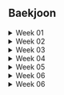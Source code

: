 ## Baekjoon

<details>
  <summary>Week 01</summary>
    <div>

### 구현
> 1주차 (2024.04.16 - 2024.04.23)

1. 셀프넘버
    - 일자: 2024.04.09
    - 고민: 5분
    - 코딩: 15분
    - 설명
        1. 오랜만에 풀다보니 효율성을 고려하지 않음
        2. 처음에 self_number 함수 만들어서 1부터 10000까지 출력하였더니 시간초과
        3. 생각해보니 10000보다 작은 수에서 self_number만 찾아서 나중에 빼면 되겠다 싶어서 set() 사용
        4. 다행히 기본 함수들은 금방금방 기억하는 중
        
2. 스택
    - 일자: 2024.04.12
    - 고민: 2분
    - 코딩: 20분
    - 설명
        1. import sys 후 sys.stdin.readline() 까먹어서 보고함
        2. 스택이 비어있을 경우를 자꾸 생각 안 함
        3. 쉬웠음


3. 분수찾기
    - 일자: 2024.04.12
    - 고민: 10분
    - 코딩: 21분
    - 설명
        1. 이런 게 생각이 잘 안 남 -> n까지의 합을 계산해서 구하고자 하는 x와 비교하는 방향
        2. 다른 사람 코드도 비슷한 아이디어였으나, sum을 굳이 n * (n-1) / 2로 생각하는 복잡한 방식이 아니라, while로 더해가면서 품
        3. 이러니 머리가 바보같지
        4. print는 f-string 쓴 사람도 있고, sep인자 공백으로 해서 붙인 사람도 있고


4. 덩치
    - 일자: 2024.04.15
    - 고민: 2분
    - 코딩: 30분 -> 오답으로 답 봄
    - 설명
        1. 괜히 딕셔너리로 보려고 했었음
        2. 근데 아마 순서가 틀어진듯


5. 덱
    - 일자: 2024.04.16
    - 고민: 3분
    - 코딩: 23분
    - 설명
        1. deque 쓰기
        2. 오타, 실수 찾기 위해서 하나씩 구현하는 게 맞는 듯


6. 요세푸스 문제
    - 일자: 2024.04.16
    - 고민: 20분
    - 코딩: 10분
    - 설명
        1. 나머지, 몫을 활용해서 인덱싱하는 것을 최대한 활용하려고 고민을 길게 함
        2. 이런 유형은 항상 그런 인덱싱을 잘 써야 되는 것 같아서
        3. 그리고 예외사항 고려를 나름 바로 잘 해서 잘 푼 것 같음

</details>


<details>
  <summary>Week 02</summary>
    <div>

### 구현
> 2주차 (2024.04.16 - 2024.04.23)

1. 색종이
    - 일자: 2024.04.17
    - 고민: 30분
    - 코딩: 5분
    - 설명
        1. 수학적으로 풀려고 한참 생각하다가 좌표를 하나씩 칠하는 개념으로 생각함
        2. 코드 구현은 간단했음


2. 프린터 큐
    - 일자: 2024.04.17
    - 고민: 5분
    - 코딩: 20분
    - 설명
        1. 큐 쓰는 것은 쉬웠으나, dq가 비냐 안 비냐를 체크 안 해서 1차 문제 발생
        2. and 조건의 위치에 따라 오류가 발생한다는 점을 생각 못해서 2차 문제 발생


3. 통계학
    - 일자: 2024.04.17
    - 고민: 1분
    - 코딩: 15분
    - 설명
        1. mode 구현만 조금 생각할 필요 있었는데, 그마저도 Counter 쓰면 쉬웠음.
        2. 심지어 most_common() 함수까지 쓰면 더 쉬운듯


4. 방 번호
    - 일자: 2024.04.17
    - 고민: 6분
    - 코딩: 8분
    - 설명
        1. 방 번호 6, 9는 6으로 딕셔너리에 몰아넣고, 9라는 키는 빼버림
        2. 나머지 숫자는 += 1로 추가
        3. 6이라는 키는 (6, 9)의 숫자를 포함하고 있기 때문에, 2로 나누어주어야 함. 
        4. 그런데, 다른 숫자와 다르게 한 세트를 쓰면 6이라는 숫자는 2로 나누기 전에 1을 더해서 나누어 주어야 함.
        5. 그 이유는, 설명을 잘 못하겠는데, 몫을 맞추기 위해서 그렇게 함.


### DFS
> 2주차 (2024.04.16 - 2024.04.23)
1. 안전 영역
    - 일자: 2024.04.22
    - 고민: 5분
    - 코딩: 30분 (초과)
    - 설명
        1. DFS 오랜만에 풀다가 답안 참고
        2. 방법을 다시 상기시킬 수 있었음 (visited 사용, 노드 타는 조건 등)


</details>



<details>
  <summary>Week 03</summary>
    <div>

### 구현
> 3주차 (2024.04.23 - 2024.05.01)

1. 숫자 정사각형
    - 일자: 2024.04.25
    - 고민: 7분
    - 코딩: 13분
    - 설명
        1. 50*50*50 돌리는 완전탐색으로도 충분해서 완전탐색 진행
        2. 네 꼭지점이 같은 수를 체크하는 것이 중요해서 인덱싱에 신경 씀
        3. 하지만 처음에 n, m 중에 작은 수가 1인 경우를 고려하지 못함

    - 답안 검색
        1. == 조건 한 번에 여러 개 써도 되는구나
        2. 생각해보니 시간복잡도를 줄이려면 큰 수부터 출발하는 것이 방법이겠네


2. 숫자 야구
    - 일자: 2024.04.25
    - 고민: 20분
    - 코딩: 20분 (시간초과하여 답안 확인)
    - 설명
        - s, b 경우의 수 10개를 모두 코딩할 방안을 생각하다가 아닌 것 같아서 멈춤
        - 우선 숫자를 순열로 구해야하는데 조합으로 생각한 실수
        - 무엇보다 10가지 경우를 모두 코딩하는 것이 아니라 전체 숫자 순열 내에서 반복문을 돌리면서 그 숫자와 질문숫자를 비교하여 스트라이크 수와 볼 수를 계산하는 방법이 중요했음
        - 자료형은 리스트 등을 쓸 경우 문제가 인덱싱 개수가 줄어들어서 문제가 발생함 -> 인덱스를 지워준 개수만큼 빼서 맞춰주는 스킬을 많이들 씀
        - 근데 내 생각에는 딕셔너리 쓰는 것도 괜찮을 듯 (시간은 조금 더 걸림)


3. 한 줄로 서기
    - 일자: 2024.04.29
    - 고민: 14분
    - 코딩: 2분
    - 설명
        1. 인덱스 리스트를 만들어서 지우는 방식으로 진행
        2. 지우기 위해 new라는 변수를 만들어서 인덱스 위치를 업데이트 함
    - 답안 비교
        - input인 키순서 리스트 자체에서 인덱스를 비교하며 결과 리스트의 자리가 비어있고, 리스트 인덱스의 숫자와 카운트가 같으면 그 자리에 업데이트 하는 방식을 씀
        - 이중반복


### DP
> 3주차 (2024.04.23 - 2024.05.01)
1. 1, 2, 3 더하기
    - 일자: 2024.04.30
    - 고민: 10분
    - 코딩: 답안 봄
    - 설명
        1. dp 개념 생각 안 나서 답 봄
        2. 점화식 개념 기억함. 리스트에 저장하는 식으로 푼 사람 답안 봄
        3. 점화식 빼는 방식으로 가는 방법 공부해야겠음

### 그리디
> 3주차 (2024.04.23 - 2024.05.01)
1. ATM
    - 일자: 2024.04.30
    - 고민: 5분
    - 코딩: 1분
    - 설명
        1. 너무 쉬움.  정렬하면 끝

    - 답안 비교
        - 리스트 하나 더 안 만들고 cnt에 sum(time[:i])를 + 하여 답안을 업데이트 함



</details>



<details>
  <summary>Week 04</summary>
    <div>

### 구현
> 4주차 (2024.05.02 - 2024.05.08)

1. 트럭
    - 일자: 2024.05.02
    - 고민: 18분
    - 코딩: 2분
    - 설명
        1. 프로그래머스에서 옛날에 조금 더 어려운 문제 풀었던 기억나서 큐를 사용
        2. 인덱싱 사용할 때 빈 큐가 나오면 안되므로 while 조건과 while문 안에서의 조건을 잘 고려하고자 하여 한번에 풀 수 있었음

    - 답안 비교
        1. 난 트럭 무게도 큐로 저장했는데, 트럭 무게는 인덱싱으로 인덱스 숫자를 업데이트하며 푼 사람도 있음
        2. 1의 방법을 쓴 분은 트럭의 인덱스를 살펴볼 때까지 다 보고 난 후, 다리 위 남은 트럭이 지나가는 것을 카운트하기 위해 두번째 while문을 짜서 함


2. 치킨 배달
    - 일자: 2024.05.02
    - 고민: 15분
    - 코딩: 7분
    - 설명
        1. 치킨집과 집의 좌표만 저장하고 치킨집 좌표의 조합을 고르면 된다고 생각
        2. 조합 만들고 - 집을 하나 픽하고 - 집과 조합 내 좌표 거리 구해서 집별로 가장 가까운 치킨집 거리 total_dist에 업데이트 하고, 조합별 MIN 찾음
        3. 중간에 현재 MIN보다 total_dist가 크면 break 조건 넣으면 속도는 더 빨라질 듯 하나 굳이 안 넣어도 통과함
    
    - 답안 비교
        - dfs로 타고 들어간 사람들 답안이 빨랐음
        - 모든 집과 치킨 사이의 거리를 다 계산해서 (거리, 치킨집 인덱스)로 저장해놓고 정렬 후 해당 리스트를 타고 들어가면서 visited로는 방문한 치킨집인지를 체크
        - depth == M이면 현재 기록된 (visited가 True인 치킨집만) 치킨집과 집 사이 거리를 더해서 업데이트하고 ans값과 비교
        - 이렇게 노드 타고 들어갈 거 생각하니 꽤 빡세네
    



### DP
> 4주차 (2024.05.02 - 2024.05.08)
1. RGB 거리
    - 일자: 2024.05.03
    - 고민: 15분
    - 코딩: 15분 (답봄)
    - 설명
        1. 코딩 전에 생각했어야 했는데 재귀함수로 푸는 연습을 해야할 것 같아서 재귀함수로 했다가 나중에 생각해보니 시간복잡도가 2^n이었다..
        2. 그래도 코드는 맞게 돌아가도록 구현했다
        3. 재귀함수는 좋지 않다는 것을 상기할 수 있었다
    
    - 답안 비교
        - 굉장히 간단하지만 나는 풀면서 전혀 생각 못한 방식인데, input으로 받은 cost 리스트를 업데이트하는 방식으로 진행
        - 이전 행에서 자신과 다른 인덱스를 더하되, 둘 중에 최솟값을 더하면서 반복하면 최종적으로 최솟값을 쉽게 구할 수 있음


### DFS/BFS
> 4주차 (2024.05.02 - 2024.05.08)
1. 영역 구하기
    - 일자: 2024.05.08
    - 고민: 15분
    - 코딩: 20분
    - 설명
        1. dfs로 풀다가 답은 나왔으나 recursion error 뜸
        2. 그래서 bfs로 전환해서 코딩해서 시간 더 걸림. 하지만 오랜만에 bfs 짰음에도 잘 짬
        3. 깊이가 깊을 거 같으면 되도록 bfs를 쓰도록 하자
        4. 좌표 -> 넓이로 직관적으로 치환이 되지 않아서 고민 시간이 조금 더 걸렸다

    - 답안 비교
        - 큰 차이는 없었다

2. 촌수계산
    - 일자: 2024.05.09
    - 고민: 10분
    - 코딩: 30분
    - 설명
        1. 최대 100명이라 dfs보다 bfs로 푸는게 빠를 것 같았는데 dfs도 괜찮은 모양
        2. bfs에서 append할 때 노드 인덱스와 촌수를 튜플로 같이 업데이트 하는 식으로 해결
    
    - 답안 비교
        - dfs로 푼 사람들을 보니 촌수 노드가 비어있는 것은 고려하지 않음
        - 난 혹시나 가족관계가 없는 노드도 있을까봐 그것을 추가했는데 빼고 해보니 됐음


</details>






<details>
  <summary>Week 05</summary>
    <div>

### 구현
> 5주차 (2024.05.09 - 2024.05.16)

1. 로봇청소기
    - 일자: 2024.05.10
    - 알고리즘: 구현
    - 고민: 10분
    - 코딩: 35분
    - 설명
        1. bfs처럼 queue를 활용하면서도, 각각의 움직임에 대해서 딕셔너리로 정의해서 움직임
        2. deque에 (x좌표, y좌표, 방향)을 추가하면서 업데이트 하려고 했는데 자꾸 방향을 빼먹어서 틀림
        3. 반복문에 들어간 변수명을 실제 변수명이랑 혼용해서 써서도 오류 자꾸 났으나 찾아서 해결
        4. 처음에 x, y 좌표의 index를 dfs/bfs 평소에 할 때처럼 0 <= nx < N, 0 <= ny < M 이런 식으로 제한해서 하니까 24% 쯤에서 틀림
        5. 질문게시판을 보니까 이 인덱스 제한을 풀라고 해서 이 조건만 지우고 해봤더니 완전히 해결됐음.
        6. 그리고 인덱스 제한을 0 <= nx <= N 으로 하면 또 됨,, 근데 왜 되고, 왜 안 되는지 모르겠음

    - 답안 비교
        1. turn_moving을 나처럼 딕셔너리로 설정하지 않고, 나머지로 하는 방법
        2. 내 방법이 더 직관적이나, 수학적이지는 않아서 아쉬움


2. 정수 삼각형
    - 일자: 2024.05.12
    - 알고리즘: DP
    - 고민: 20분
    - 코딩: 15분
    - 설명
        1. 전에 풀었던 RGB거리처럼 리스트를 업데이트 해가면서 푸는 방식을 고민
        2. 인덱싱이 헷갈려서 전체 과정을 직접 손으로 쓴 뒤, 맞춰가면서 코딩함

    - 답안 비교
        - 똑같이 0번째 열, 마지막 열, 나머지 열을 구분하여 조건문으로 해결
        - 다만, 처음부터 전부 input을 다 dp라는 리스트에 저장해놓고 불러오면서, 이전 행을 확인하니 인덱싱이 더 깔끔하고 쉬워보임
    

3. 카드 합체 놀이
    - 일자: 2024.05.13
    - 알고리즘: 힙/우선순위 큐
    - 고민: 5분
    - 코딩: 5분
    - 설명
        1. 힙을 사용하여 가장 작은 숫자 두 번 뽑도록 함
        2. 힙이 스왑을 활용한 정렬에 활용하는 자료구조라는데 이에 대한 이해가 부족한 것 같음 공부 필요

    - 답안 비교
        - 정렬로 풀기, heapify로 풀기, heappush로 정렬 직접하기


4. 외계인의 기타 연주
    - 일자: 2024.05.14
    - 알고리즘: 스택
    - 고민: 13분
    - 코딩: 5분
    - 설명
        1. 코드 최적화는 신경쓰지 않고 우선 조건문 중첩으로 써서 스택에 쌓거나 빼는 방식 활용
        2. 비교적 금방 풂

    - 답안 비교
        - 최적화가 안 되어서 그렇지, 풀이 자체는 유사했음
        - 시간복잡도가 높은 문제라 오래 걸렸는데, 시간 적게 걸린 상위 코드도 푸는 방식은 똑같은데 왜 차이가 날까 보니까
        - solution함수로 정의하니 빨리 풀렸음.. 함수로 정의한게 더 빨리 풀 수 있다는 것은 몰랐네


5. LCS
    - 일자: 2024.05.16
    - 알고리즘: DP
    - 고민: 20분
    - 코딩: 포기
    > 나중에 꼭 다시 풀어볼 것!
    - 답안 설명

        - 도무지 모르겠어서 바로 답 봄, DP 개념을 공부해야겠음
        1. 2차원 배열로 LCS 길이 캐시값을 저장 업데이트
        2. 이중 반복으로 확인했을 때 현 시점 i, j를 기준으로 word1[i-1] == word2[j-1]이면 같은 숫자가 있으므로 cache[i-1][j-1] 값에 1 추가한 값을 cache[i][j]에 기록
        3. 다른 경우가 중요한데, 다르면 cache[i-1][j]와 cache[i][j-1]을 비교하여 더 큰 값을 기록
        4. 그 이유는, 예를 들어 CAP와 ACA를 비교할 때
        - CAP는 AC까지만 볼 때 LCS가 1이지만
        - ACA는 CA를 봤을 때 LCS가 2임 -> 둘 중 최대값인 2를 써야 CAP와 ACA의 LCS가 결정됨
        - 이렇게 cache를 업데이트 하고 행렬의 맨 마지막값을 출력하면 LCS가 됨
        - 그나마, 이 방식은 2차원으로 업데이트 하니 이해가 감
    
    - 답안 비교 2
        1. cache에는  두번째 단어를 순회하면서 누적변수와 cache의 값을 비교하여 업데이트 하는 방향
        2. 누적변수로 cnt를 써서 첫번째 단어에 저장된 cache값을 불러오고, 같은 글자면 누적변수에 1을 더한 값을 캐시에 저장
        3. 단, 같은 글자가 나왔다고 해서 누적변수인 cnt를 업데이트 하지 않음.
        4. 이런 방식을 사용하면, 누적변수에는 이전 위치까지의 최대값을 저장하게 됨
        5. 최종적으로 cache에 저장된 값의 최대값을 출력
        - 상당히 이해가 안 됨



</details>



<details>
  <summary>Week 06</summary>
    <div>

### 구현
> 6주차 (2024.05.17 - 2024.05.22)

1. 평범한 배낭 (12865)
    - 일자: 2024.05.18
    - 알고리즘: DP
    - 고민: 25분
    - 코딩: 포기
    - 답안 설명
        1. 냅색 알고리즘이라고 함
        2. 물건의 개수를 행, 배낭의 용량을 열로 한 2중 배열 생성
        3. 이중 반복을 수행하여 현재 보고있는 물건의 무게가 해당하는 열의 용량(무게)보다 크면 담을 수 없음 -> 이전 물건에 해당하는 knapsack[i - 1][j]를 그대로 적용
        4. 물건의 무게가 더 가벼운 경우
            1) 현재물건의 무게 + knapsack[i - 1][j - 현재물건] + v를 계산
            2) 이전 물건만 담았을 때의 가치 knapsack[i - 1][j] 조회
            3) 4-1, 4-2의 결과 중 최대 가치를 저장 

    - 답안 비교 2
        - := (0월러스 연산자) : 표현식 안에서 변수를 할당하는 동시에 그 값을 반환하는 코드
        - 조건문 안에서 nv라는 변수로 v + v_bag을 할당하여 nv라는 변수를 반환하도록 함
        - 마찬가지로, 조건문 안에서 nw라는 변수로 w + w_bag을 할당하고 nw로 반환
        - .get() 메소드: 딕셔너리에서 특정 키의 값을 가져올 때 사용 -> 키가 딕셔너리 안에 존재하지 않을 때, 기본값을 반환하도록 함
        - -> get(키, 기본값) 

2. 스티커 (9465)
    - 일자: 2024.05.20
    - 알고리즘: DP
    - 고민: 30분
    - 코딩: 포기
    - 답안 설명
        1. 자꾸 점화식을 찾지 않고, 내 개념으로 풀려고 해서 못 푸는 듯
        2. DP 문제를 tabulation으로 풀기 위해서는 결국 점화식을 찾아서 맨 마지막 열을 비교하여 출력해야함
        3. 여기서 모든 고려해야 하는 케이스는 바로 0 행의 마지막 열을 업데이트 하기 위해서는 1행의 i-1번째 값 혹은 1행의 i-2번째 값 중 더 큰 값을 스티커 0행의 i번째 열과 더해주는 것
        4. max(DP[0][i - 1], DP[0][i - 2]) + stickers[1][i]

3. A와 B (12904)
    - 일자: 2024.05.21
    - 알고리즘: 문자열
    - 고민: 20분
    - 코딩: 포기
    - 답안 설명
        1. 생각을 좀만 더 할 걸 그랬다. 결과적으로 매 시행마다 뒤에 오는 문자는 A 혹은 B라는 경우로 갈라지므로, T문자에서 마지막 문자를 pop하는 것을 기본으로 가져가고
        2. 마지막 문자가 A냐 B냐에 따라 뒤집을지 말지를 결정했어야 했다.
        3. 요새 너무 생각을 대충하고 답을 보려고 하나 싶다..

4. 키 순서 (2458)
    - 일자: 2024.05.
    - 알고리즘: DFS/BFS
    - 고민: 40분
    - 코딩: 포기
    - 설명
        1. dfs이긴 하지만, 플로이드-워셜 알고리즘이라고 하는 방식을 사용해 최단거리를 구함
        2. 플로이드-워셜 알고리즘은 s점에서 e점까지 가는 최단거리를 알기 위해 중간 지점인 m을 사용해서, s-m, m-e의 최단 거리를 구하는 알고리즘으로 시간복잡도는 O(V^3)
        3. s-m, m-e가 모두 1인 경우 graph[s][e] = 1로 지정해주어야 함
        4. 이 때, 중간지점인 m을 지나치는 경로에 대한 for문이 반복문 중 가장 상위여야 모든 경우가 누락되지 않음. 왜냐면, 모든 경로를 다 훑어봐야 하기 때문.
        5. 근데 플로이드-워셜 안 쓰고도 visited[i][j] == 1 or visited[j][i] == 1인 경우 카운트를 추가해서 카운트가 N과 같아지면 answer에 추가하는 방식이 더 빠름;


5. 톱니바퀴 (14891)
    - 일자: 2024.06.20
    - 알고리즘: 구현
    - 고민: 20분
    - 코딩: 40분
    - 답안 설명
        1. 처음 봤을 때는 쉬워보였는데 생각보다 구현이 여러가지를 고려해서 해야하다보니 시간이 점차 오래 걸려서 답 봄
        2. 문제는 left, right로 타고 들어가는 것이었는데 이걸 재귀적으로 구현하는 것이 맞았음
        3. deque 자료형에 rotate라는 함수가 있어서 deque.rotate(1)이면 오른쪽으로 이동하고 맨 뒤에 있는 값이 앞으로 오고, rotate(-1)이면 왼쪽으로 이동하고 맨 앞에 있는 값이 맨 뒤로 이동한다는 것을 배움


6. 강의실 (1374)
    - 일자: 2024.07.01
    - 알고리즘: 힙/우선순위 큐
    - 고민: 40분
    - 코딩: 1시간
    - 답안 설명
        1.  시간초과로 실패
        2. 왜 우선순위 큐를 써야 시간이 줄어드는지 답안을 보고 알았음
    - 비교 설명
        0. 큐를 쓰면, NlogN을 쓰는 데 더해 또 리스트를 두 번 돌아야 해서 결국 O(N^2)으로 시간초과
        1. 반면, 우선순위큐를 쓰면 sorted로 정렬하는 데, O(NlogN) 시간을 사용. 여기에 더해 O(N) * O(logN)으로 결국 O(NlogN) 안에서 가능함
        2. 방법을 잘 생각해야 하는데, 시작시간과 끝 시간이 주어지는데, 힙으로는 끝시간만 저장하여 해결이 가능함
        3. 힙은 강의 종료시간을 기준으로 최소힙으로 유지
        4. 새로운 강의의 시작시간과 힙의 가장 작은 종료 시간을 비교해서 만일 힙의 가장 작은 종료 시간이 현재 강의 시작시간 전이라면, 가장 작은 종료 시간을 빼고 새로운 강의의 종료시간을 힙에 추가
        5. 그렇지 않다면, 새로운 강의는 현 시점에서 선택할 수 없으므로 힙에 종료시간만 추가
        6. s, e를 어떻게 고려해야 힙으로 쓸 수 있을지 몰라서 큐를 썼었는데, 이런 식으로 하나의 시간만 힙에 업데이트 하면 된다는 점을 깨달음


</details>



</details>



<details>
  <summary>Week 06</summary>
    <div>

### 구현
> 7주차 (2024.07.02 - 2024.07.08)

1. 2xn 타일링 2 (11727)
    - 일자: 2024.07.02
    - 알고리즘: DP
    - 고민: 30분
    - 코딩: 5분
    - 답안 설명
        1. 2x2 타일이 추가된 것을 못 보고 계속 예시 답안이랑 안 맞아서 머리 싸맴
        2. dp 구현을 메모이제이션 or 타뷸레이션을 썼던 것이 섞여서 생각났는데 여전히 개념이 덜 잡혀있는 것 같음
    
2. 퇴사 (14501)
    - 일자: 2024.07.03
    - 알고리즘: DP
    - 고민: 30분
    - 코딩: 15분
    - 답안 설명
        1. 깊이가 깊지 않아 2^15 정도길래 DFS로 풀었음 + DP로 접근을 못 하겠어서 DFS로 해결
        2. DP로 푼 사람을 보니 첫날이 아니라 마지막 날을 시작으로 해서 거꾸로 타고 들어가면서 기록
        3. 현재 상담을 했을 때 초과되면 다음날의 수익을 기록
        4. 상담을 했을 때 초과되지 않으면 (상담을 할 경우 넘어가는 날짜에 적힌 수익 + 현재 상담 수익)과 다음날짜 수익 중 max를 선택
        5. 이렇게가 아니더라도, 여러 방식으로 DP 구현이 가능

3. 주사위 굴리기 (14499)
    - 일자: 2024.07.04
    - 알고리즘: 구현
    - 고민: 45분
    - 코딩: 1시간 30분
    - 답안 설명
        1. 하... "0이 아닌 경우에는 칸에 쓰여 있는 수가 주사위의 바닥면으로 복사되며, 칸에 쓰여 있는 수는 0이 된다." 칸에 쓰여있는 수도 0이 된다는 이 조건 하나를 놓쳐서 한 시간을 넘게 썼다..
        2. 아무리 해도 x, y 위치도 맞고, 주사위도 잘 돌아가고 하는데 뭐가 문제인가 했는데..ㅠ

4. 미세먼지 안녕! (17144)
    - 일자: 2024.
    - 알고리즘: 구현
    - 고민: 
    - 코딩: 
    - 설명
        1. 

5. 케빈 베이컨의 6단계 법칙 (1389)
    - 일자: 2024.
    - 알고리즘: DFS/BFS
    - 고민: 
    - 코딩: 
    - 답안 설명
        1. 

</details>